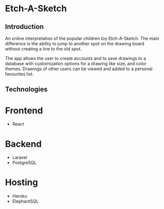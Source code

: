 # Etch-A-Sketch

## Introduction
An online interpretation of the popular children toy Etch-A-Sketch.
The main difference is the ability to jump to another spot on the drawing board without creating a line to the old spot.

The app allows the user to create accounts and to save drawings to a database with customization options for a drawing like size, and color themes.
Drawings of other users can be viewed and added to a personal favourites list.

## Technologies
# Frontend
* React

# Backend
* Laravel
* PostgreSQL

# Hosting
* Heroku
* ElephantSQL